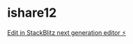 # ishare12

[Edit in StackBlitz next generation editor ⚡️](https://stackblitz.com/~/github.com/nagvanshi9275/ishare12)